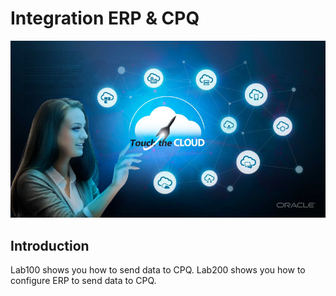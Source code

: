 # Integration ERP & CPQ

![](screenshots/100/69.png)

## Introduction

Lab100 shows you how to send data to CPQ.
Lab200 shows you how to configure ERP to send data to CPQ.



